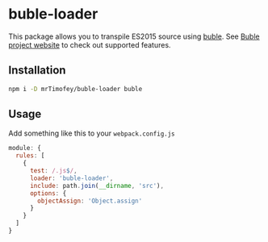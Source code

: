 # buble-loader

This package allows you to transpile ES2015 source using [buble](https://gitlab.com/Rich-Harris/buble). See [Buble project website](https://buble.surge.sh/guide/) to check out supported features.

## Installation
```bash
npm i -D mrTimofey/buble-loader buble
```
## Usage

Add something like this to your `webpack.config.js`
```js
module: {
  rules: [
    {
      test: /.js$/,
      loader: 'buble-loader',
      include: path.join(__dirname, 'src'),
      options: {
        objectAssign: 'Object.assign'
      }
    }
  ]
}
```
